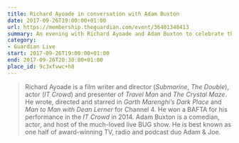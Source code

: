 ```yaml
---
title: Richard Ayoade in conversation with Adam Buxton
date: 2017-09-26T19:00:00+01:00
url: https://membership.theguardian.com/event/36401348413
summary: An evening with Richard Ayoade and Adam Buxton to celebrate the launch of Ayoade’s new book, <cite>The Grip of Film by Gordy LaSure</cite>.
category:
- Guardian Live
start: 2017-09-26T19:00:00+01:00
end: 2017-09-26T20:30:00+01:00
place_id: 9c3xfvwc+h8
---
```

> Richard Ayoade is a film writer and director (<cite>Submarine</cite>, <cite>The Double</cite>), actor (<cite>IT Crowd</cite>) and presenter of <cite>Travel Man</cite> and <cite>The Crystal Maze</cite>. He wrote, directed and starred in <cite>Garth Marenghi’s Dark Place</cite> and <cite>Man to Man with Dean Lerner</cite> for Channel 4. He won a BAFTA for his performance in the <cite>IT Crowd</cite> in 2014. Adam Buxton is a comedian, actor, and host of the much-loved live BUG show. He is best known as one half of award-winning TV, radio and podcast duo Adam & Joe.
